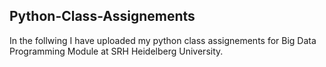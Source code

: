 ## Python-Class-Assignements

In the follwing I have uploaded my python class assignements for Big Data Programming Module at SRH Heidelberg University.
